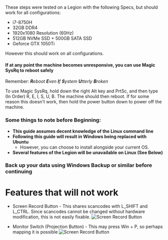 These steps were tested on a Legion with the following Specs, but should work for all configurations:

* i7-8750H
* 32GB DDR4
* 1920x1080 Resolution (60Hz)
* 512GB NVMe SSD + 500GB SATA SSD
* Geforce GTX 1050Ti

However this should work on all configurations.

#### If at any point the machine becomes unresponsive, you can use Magic SysRq to reboot safely

Remember: *<b>R</b>eboot <b>E</b>ven <b>I</b>f <b>S</b>ystem <b>U</b>tterly <b>B</b>roken*

To use Magic SysRq, hold down the right Alt key and PrtSc, and then type (In Order) R, E, I, S, U, B. The machine should then reboot. If for some reason this doesn't work, then hold the power button down to power off the machine. 
 
### Some things to note before Beginning:

* __This guide assumes decent knowledge of the Linux command line__
* __Following this guide will result in Windows being replaced with Ubuntu__
  * However, you can choose to install alongside your current OS.
* __Several features of the Legion will be unavailable on Linux (See Below)__

### Back up your data using Windows Backup or similar before continuing

# Features that will not work

* Screen Record Button - This shares scancodes with L_SHIFT and L_CTRL. Since scancodes cannot be changed without hardware modification, this is not easily fixable. 
![Screen Record Button](KeyboardImages/ScreenRecordButton.PNG)

* Monitor Switch (Projection Button) - This may press Win + P, so perhaps mapping it is possible
![Screen Record Button](KeyboardImages/ScreenRecordButton.PNG)
